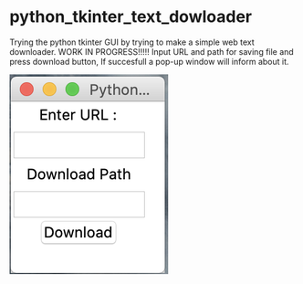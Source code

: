 # python_tkinter_text_dowloader
Trying the python tkinter GUI by trying to make a simple web text downloader. WORK IN PROGRESS!!!!!
Input URL and path for saving file and press download button, If succesfull a pop-up window will inform about it.

![img](/img.png)
